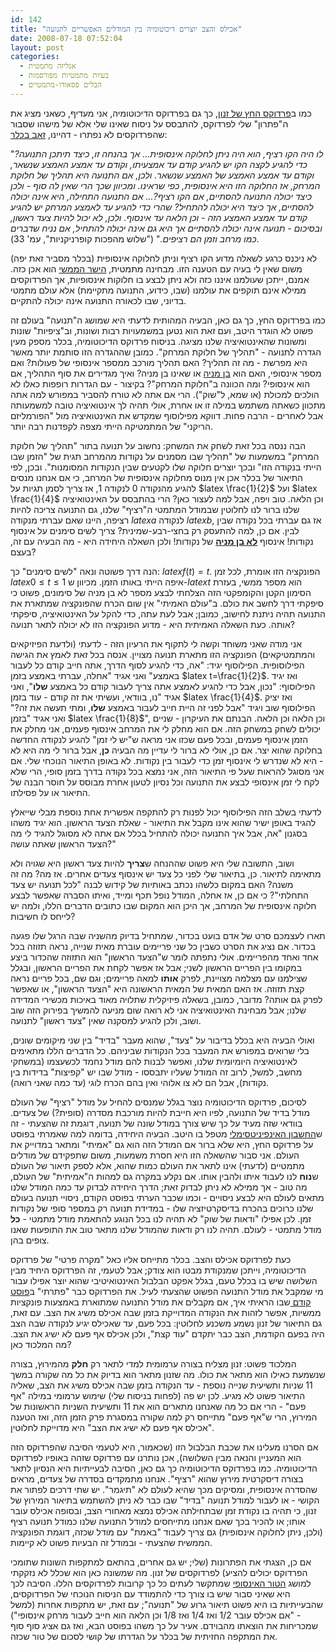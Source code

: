 ```yaml
---
id: 142
title: "אכילס והצב יוצרים דיכוטומיה בין המודלים האפשריים לתנועה"
date: 2008-07-18 07:52:04
layout: post
categories: 
  - אנליזה מתמטית
  - בעיות מתמטיות מפורסמות
  - הבלים פסאודו-מתמטיים
---
```

כמו ב<a href="http://www.gadial.net/?p=141">פרדוקס החץ של זנון</a>, כך גם בפרדוקס הדיכוטומיה, אני מעדיף, כשאני מציג את ה"פתרון" שלי לפרדוקס, להתבסס על ניסוח שאינו שלי אלא של מישהו שסבור שהפרדוקסים לא נפתרו - דהיינו, <a href="http://www.gadial.net/?p=140">זאב בכלר</a>:

"<em>לו היה הקו רציף, הוא היה ניתן לחלוקה אינסופית... אך בהנחה זו, כיצד תיתכן התנועה? כדי להגיע לקצה הקו יש להגיע קודם עד אמצעיתו, וקודם עד אמצע האמצע שנשאר, וקודם עד אמצע האמצע של האמצע שנשאר. ולכן, אם התנועה היא תהליך של חלוקת המרחק, אז החלוקה הזו היא אינסופית, כפי שראינו. ומכיוון שכך הרי שאין לה סוף - ולכן כיצד יכולה התנועה להסתיים, אם הקו רציף?... אם התנועה התחילה, היא אינה יכולה להסתיים, אך כיצד היא יכולה להתחיל? שהרי כדי להגיע עד לאמצע המרחק יש להגיע קודם עד אמצע האמצע הזה - וכן הלאה עד אינסוף. ולכן, לא יכול להיות צעד ראשון, ובסיכום - תנועה אינה יכולה להסתיים אך היא גם אינה יכולה להתחיל, אם נניח שדברים כמו מרחב וזמן הם רציפים.</em>" ("שלוש מהפכות קופרניקניות", עמ' 33).

לא ניכנס כרגע לשאלה מדוע הקו רציף וניתן לחלוקה אינסופית (בכלר מסביר זאת יפה) משום שאין לי בעיה עם הטענה הזו. מבחינה מתמטית, <a href="http://he.wikipedia.org/wiki/%D7%94%D7%99%D7%A9%D7%A8_%D7%94%D7%9E%D7%9E%D7%A9%D7%99">הישר הממשי</a> הוא אכן כזה. אמנם, ייתכן שעולמנו איננו כזה ולא ניתן לבצע בו חלוקות אינסופיות, אך הפרדוקסים ממילא אינם תוקפים את עולמנו (שבו, כידוע, התנועה מתקיימת) אלא עולם מתמטי בדיוני, שבו לכאורה התנועה אינה יכולה להתקיים.

כמו בפרדוקס החץ, כך גם כאן, הבעיה המהותית לדעתי היא שמושג ה"תנועה" בעולם זה פשוט לא הוגדר היטב, ועם זאת הוא נטען במשמעויות רבות ושונות, וב"ציפיות" שונות ומשונות שהאינטואיציה שלנו מציגה. בניסוח פרדוקס הדיכוטומיה, בכלר מספק מעין הגדרה לתנועה - "תהליך של חלוקת המרחק". כמובן שההגדרה הזו סותמת יותר מאשר היא מפרשת - מה זה תהליך? האם תהליך מורכב ממספר אינסופי של פעולות? ואם מספר אינסופי, האם הוא <a href="http://he.wikipedia.org/wiki/%D7%A7%D7%91%D7%95%D7%A6%D7%94_%D7%91%D7%AA_%D7%9E%D7%A0%D7%99%D7%94">בן מניה</a> או שאינו בן מניה? ואיך מגדירים את סוף התהליך, אם הוא אינסופי? ומה הכוונה ב"חלוקת המרחק"? בקיצור - עם הגדרות רופפות כאלו לא הולכים למכולת (או שמא, ל"שוק"). הרי אם אתה לא טורח להסביר במפורש למה אתה מתכוון כשאתה משתמש במילה זו או אחרת, אולי תהיה לך אינטואיציה טובה למשמעותה אבל לאחרים - הרבה פחות. דווקא מפילוסוף שמקדש את האינטואיציה מול "הפורמליזם הריקני" של המתמטיקה הייתי מצפה לקפדנות רבה יותר.

הבה ננסה בכל זאת לשחק את המשחק: נחשוב על תנועה בתור "תהליך של חלוקת המרחק" במשמעות של "תהליך שבו מסמנים על נקודות מהמרחב תגית של "הזמן שבו הייתי בנקודה הזו" ובכך יוצרים חלוקה שלו לקטעים שבין הנקודות המסומנות". ובכן, לפי התיאור של בכלר אכן אין מנוס מחלוקה אינסופית של המרחב, כי אם אנחנו מנסים להגיע מהנקודה 0 לנקודה 1, אז צריך לסמן תגיות על $latex \frac{1}{2}$ ועל $latex \frac{1}{4}$ וכן הלאה. טוב ויפה, אבל למה לעצור כאן? הרי בהתבסס על האינטואיציה שלנו ברור לנו לחלוטין שבמודל המתמטי ה"רציף" שלנו, גם התנועה צריכה להיות רציפה, היינו שאם עברתי מנקודה $latex a$ לנקודה $latex b$, אז גם עברתי בכל נקודה שבין לבין. אם כן, למה להתעסק רק בחצי-רבע-שמינית? צריך לשים סימנים על אינסוף נקודות! אינסוף <a href="http://he.wikipedia.org/wiki/%D7%A2%D7%95%D7%A6%D7%9E%D7%AA_%D7%94%D7%A8%D7%A6%D7%A3"><strong>לא בן מניה</strong></a> של נקודות! ולכן השאלה היחידה היא - מה הבעיה עם זה, בעצם?

הנה דרך פשוטה ונאה "לשים סימנים" כך: $latex f(t)=t$. הפונקציה הזו אומרת, לכל זמן $latex 0\le t\le 1$ איפה הייתי באותו הזמן. מכיוון ש-$latex t$ הוא מספר ממשי, בעזרת הסימון הקטן והקומפקטי הזה הצלחתי לבצע מספר לא בן מניה של סימונים, פשוט כי סיפקתי דרך לחשב את כולם. ב"עולם האמיתי" אין שום הכרח שהפונקציה שמתארת את התנועה תהיה ניתנת לחישוב, כמובן; אבל לעת עתה, כדי להקל על האינטואיציה, סיפקתי אותה. כעת השאלה האמיתית היא - מדוע הפונקציה הזו לא יכולה לתאר תנועה?

אני מודה שאני משוחד וקשה לי לתקוף את הרעיון הזה - לדעתי (ולדעת הפיזיקאים והמתמטיקאים) הפונקציה הזו מתארת תנועה מצויין. אנסה בכל זאת לאמץ את הגישה הפילוסופית. הפילוסוף יגיד: "אה, כדי להגיע לסוף הדרך, אתה חייב קודם כל לעבור באמצע" ואני אגיד "אחלה, עברתי באמצע בזמן $latex t=\frac{1}{2}$. ואז יגיד הפילוסוף: "נכון, אבל כדי להגיע לאמצע אתה צריך לעבור קודם כל באמצע <strong>שלו</strong>", ואני אגיד "נו, בוודאי, ועשיתי את זה קודם - עוד בזמן $latex \frac{1}{4}$. ואז יציק הפילוסוף שוב ויגיד "אבל לפני זה היית חייב לעבור באמצע <strong>שלו</strong>, ומתי תעשה את זה?" ואני אגיד "בזמן $latex \frac{1}{8}$", וכן הלאה וכן הלאה. הבנתם את העיקרון - שניים יכולים לשחק במשחק הזה. אם הוא מחלק לי את המרחב אינסוף פעמים, אני מחלק את הזמן אינסוף פעמים, ובכל פעם שכזו אני מראה ש"יש לי זמן" להגיע לנקודה החדשה בחלוקה שהוא יצר. אם כן, אולי לא ברור לי עדיין מה הבעיה <strong>כן</strong>, אבל ברור לי מה היא לא - היא לא שנדרש לי אינסוף זמן כדי לעבור בין נקודות. לא באופן התיאור הנוכחי שלי. אם אני מסוגל להראות שעל פי התיאור הזה, אני נמצא בכל נקודה בדרך בזמן סופי, הרי שלא לקח לי זמן אינסופי לבצע את התנועה וכל נסיון לטעון אחרת מבוסס על חוסר הבנה של התיאור או על פסילתו.

לדעתי בשלב הזה הפילוסוף יכול לפנות רק להתקפה אפשרית אחת נוספת מבלי שייאלץ להגיד באופן ישיר שהוא אינו מקבל את התיאור - שאלת הצעד הראשון. הוא יגיד משהו בסגנון "אה, אבל איך התנועה יכולה להתחיל בכלל אם אתה לא מסוגל להגיד לי מה הצעד הראשון שאתה עושה?"

ושוב, התשובה שלי היא פשוט שההנחה ש<strong>צריך</strong> להיות צעד ראשון היא שגויה ולא מתאימה לתיאור. כן, בתיאור שלי לפני כל צעד יש אינסוף צעדים אחרים. אז מה? מה זה משנה? האם במקום כלשהו נכתב באותיות של קידוש לבנה "לכל תנועה יש צעד התחלתי"? כי אם כן, אז אחלה, המודל נופל תכף ומייד, ואיתו הסברה שאפשר לבצע חלוקה אינסופית של המרחב, אך היכן הוא המקום שבו כתובים הדברים הללו, ולמה יש לייחס לו חשיבות?

תארו לעצמכם סרט של אדם בועט בכדור, שמתחיל בדיוק מהשניה שבה הרגל שלו פגעה בכדור. אם נציג את הסרט כשבין כל שני פריימים עוברת מאית שנייה, נראה תזוזה בכל אחד ואחד מהפריימים. אולי נתפתה לומר ש"הצעד הראשון" הוא התזוזה שהכדור ביצע במקומו בין הפריים הראשון לשני; אבל אז אפשר לקחת את הפריים הראשון, ובגלל שצילמנו עם מצלמה מצויינת, לפרק <strong>אותו</strong> למאה פריימים; וגם שם, בכל פריים נראה קצת תזוזה. אז האם המאית של המאית הראשונה היא "הצעד הראשון", או שאפשר לפרק גם אותה? מדובר, כמובן, בשאלה פיזיקלית שתלויה מאוד באיכות מכשירי המדידה שלנו; אבל מבחינת האינטואיציה אני לא רואה שום מניעה להמשיך בפירוק הזה שוב ושוב, ולכן להגיע למסקנה שאין "צעד ראשון" לתנועה.

ואולי הבעיה היא בכלל בדיבור על "צעד", שהוא מעבר "בדיד" בין שני מיקומים שונים, בלי שרואים במפורש את המעבר בכל הנקודות שביניהם. כל הדברים הללו מתאימים לאינטואיציה היומיומית שלנו, ואפשר לבנות להם מודל נחמד לכשעצמו (במשחקי מחשב, למשל, לרוב זה המודל שעליו יתבססו - מודל שבו יש "קפיצות" בדידות בין נקודות), אבל הם לא צו אלוהי ואין בהם הכרח לוגי (עד כמה שאני רואה).

לסיכום, פרדוקס הדיכוטומיה נוצר בגלל שמנסים להחיל על מודל "רציף" של העולם מודל בדיד של התנועה, לפיו היא חייבת להיות מורכבת מסדרה (סופית?) של צעדים. בוודאי שזה מעיד על כך שיש צורך במודל שונה של תנועה, דוגמת זה שהצעתי - זה ש<a href="http://he.wikipedia.org/wiki/%D7%97%D7%A9%D7%91%D7%95%D7%9F_%D7%90%D7%99%D7%A0%D7%A4%D7%99%D7%A0%D7%99%D7%98%D7%A1%D7%99%D7%9E%D7%9C%D7%99">החשבון האינפיניטסימלי</a> מטפל בו היטב. הבעיה היחידה, בדומה למה שאמרתי בפוסט על פרדוקס החץ, היא שלא ברור אם המודל הזה הוא גם "אמיתי" ומתאר במדוייק את העולם. אני סבור שהשאלה הזו היא חסרת משמעות, משום שתפקידם של מודלים מתמטיים (לדעתי) אינו לתאר את העולם כמות שהוא, אלא לספק תיאור של העולם ש<strong>נוח</strong> לנו לעבוד איתו ולהבין אותו. אם נקלע במקרה גם למהות ה"אמיתית" של העולם, מה טוב - אך ממילא לא ניתן לבדוק זאת; הדרך היחידה לבדוק עד כמה המודל שלנו מתאים לעולם היא לבצע ניסויים - וכמו שכבר הערתי בפוסט הקודם, ניסויי תנועה בעולם שלנו כרוכים בהכרח בדיסקרטיזציה שלו - במדידת תנועה רק במספר סופי של נקודות זמן. לכן אפילו "ודאות של שוק" לא תהיה לנו בכל הנוגע להתאמת מודל מתמטי - <strong>כל</strong> מודל מתמטי - לעולם. תהיה לנו רק ודאות שהמודל שלנו מתאר טוב את התופעות שאנו צופים בהן.

כעת לפרדוקס אכילס והצב. בכלר מתייחס אליו כאל "מקרה פרטי" של פרדוקס הדיכוטומיה, וייתכן שמנקודת מבטו הוא צודק; אבל לטעמי, זה הפרדוקס היחיד מבין השלושה שיש בו בכלל טעם, בגלל אפקט הבלבול האינטואיטיבי שהוא יוצר אפילו עבור מי שמקבל את מודל התנועה הפשוט שהצעתי לעיל. את הפרדוקס כבר "פתרתי" ב<a href="http://www.gadial.net/?p=134">פוסט קודם </a>שבו הראיתי איך, אם מקבלים את מודל התנועה שמתוארת באמצעות פונקציות ממשיות, אפשר לזהות את הנקודה המדוייקת בזמן שבה אכילס משיג את הצב. עם זאת, גם התיאור של זנון נשמע משכנע לחלוטין: בכל פעם, עד שאכילס יגיע לנקודה שבה הצב היה בפעם הקודמת, הצב כבר יתקדם "עוד קצת", ולכן אכילס אף פעם לא ישיג את הצב. מה המלכוד כאן?

המלכוד פשוט: זנון מצליח בצורה ערמומית למדי לתאר רק <strong>חלק</strong> מהמירוץ, בצורה שנשמעת כאילו הוא מתאר את כולו. מה שזנון מתאר הוא בדיוק את כל מה שקורה במשך 11 שניות ותשיעית שנייה נוספת - עד הנקודה בזמן שבה אכילס משיג את הצב, שאליה התיאור פשוט לא מגיע. לכן יש פה (לפחות בניסוח שלי) שימוש ערמומי במילה "אף פעם" - הרי אם כל מה שאנחנו מתארים הוא את 11 ותשיעית השניות הראשונות של המירוץ, הרי ש"אף פעם" מתייחס רק למה שקורה במסגרת פרק הזמן הזה, ואז הטענה "אכילס אף פעם לא ישיג את הצב" היא מדוייקת לחלוטין.

אם הסרנו מעלינו את שכבת הבלבול הזו (שכאמור, היא לטעמי הסיבה שהפרדוקס הזה הוא המעניין והנאה מבין השלושה), אכן נותרנו עם פרדוקס שזהה באופיו לפרדוקס הדיכוטומיה. כמו בפרדוקס הדיכוטומיה כך גם כאן, הסיבה לבעייתיות היא הנסיון לתאר בצורה דיסקרטית מירוץ שהוא "רציף". אנחנו מתמקדים בסדרה של צעדים, מראים שהסדרה אינסופית, ומסיקים מכך שהיא לעולם לא "תיגמר". יש שתי דרכים לפתור את הקושי - או לעבור למודל תנועה "בדיד" שבו כבר לא ניתן להשתמש בתיאור המירוץ של זנון, כי תהיה בו נקודת זמן שבתחילתה אכילס נמצא מאחורי הצב, ובסופה אכילס עובר אותו; או להכיר בכך שאם אנחנו מתייחסים למודל התנועה שלנו כמודל תנועה רציף (ולכן, ניתן לחלוקה אינסופית) גם צריך לעבוד "באמת" עם מודל שכזה, דוגמת הפונקציה הממשית שהצעתי - ובמודל זה הבעיות פשוט לא קיימות.

אם כן, הצגתי את הפתרונות (שלי; יש גם אחרים, בהתאם למתקפות השונות שתומכי הפרדוקס יכולים להציע) לפרדוקסים של זנון. מה שמשונה כאן הוא שכלל לא נזקקתי למושג <a href="http://he.wikipedia.org/wiki/%D7%98%D7%95%D7%A8_%D7%90%D7%99%D7%A0%D7%A1%D7%95%D7%A4%D7%99#.D7.98.D7.95.D7.A8.D7.99.D7.9D_.D7.90.D7.99.D7.A0.D7.A1.D7.95.D7.A4.D7.99.D7.99.D7.9D">הטור האינסופי</a> שמתקשר לעתים כל כך קרובות לפרדוקסים הללו. הסיבה לכך היא שאיני סבור שיש בו צורך כדי להתמודד עם הניסוח הנוכחי של הפרדוקסים, שהבעייתיות בו היא פשוט תיאור גרוע של "תנועה"; עם זאת, יש מתקפות אחרות (למשל - "אם אכילס עובר 1/2 ואז 1/4 ואז 1/8 וכן הלאה הוא חייב לעבור מרחק אינסופי") שמכריחות את הוצאתו מהבוידם. אעיר על כך משהו בפוסט הבא, ואז גם אציג סוף סוף את המתקפה החזיתית של בכלר על הגדרתו של קושי לסכום של טור שכזה.
